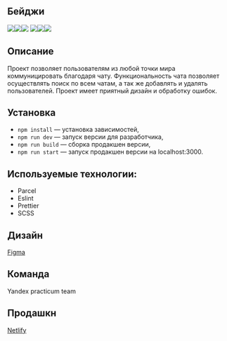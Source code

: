## Бейджи
![](https://img.shields.io/badge/node-v16.13.0-brightgreen)![](https://img.shields.io/bower/l/mi)![](https://img.shields.io/npm/dependency-version/eslint-config-prettier/peer/eslint)
![](https://img.shields.io/amo/stars/dustman)![](https://img.shields.io/github/directory-file-count/Zwitter999/middle.messenger.praktikum.yandex)![](https://img.shields.io/tokei/lines/github/Zwitter999/middle.messenger.praktikum.yandex)

## Описание

Проект позволяет пользователям из любой точки мира коммуницировать благодаря чату.
Функциональность чата позволяет осуществлять поиск по всем чатам, а так же добавлять и удалять пользователей.
Проект имеет приятный дизайн и обработку ошибок.

## Установка

- `npm install` — установка зависимостей,
- `npm run dev` — запуск версии для разработчика,
- `npm run build` — сборка продакшен версии,
- `npm run start` — запуск продакшен версии на localhost:3000.

## Используемые технологии:

- Parcel
- Eslint
- Prettier
- SCSS

## Дизайн

[Figma](https://www.figma.com/file/Ua4XRBK3v87tP4ZXKxJ6aw/Sprint_1?node-id=0%3A1&t=bncB4ejt8gPJjRey-0)

## Команда

Yandex practicum team

## Продашкн

[Netlify](https://benevolent-duckanoo-942326.netlify.app/)
